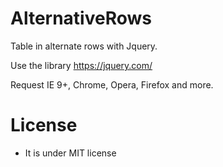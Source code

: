 AlternativeRows
===============

Table in alternate rows with Jquery.

Use the library https://jquery.com/

Request IE 9+, Chrome, Opera, Firefox and more.

# License

* It is under MIT license
